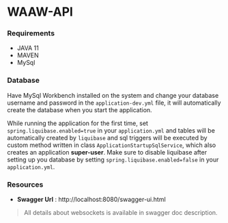 # WAAW-API

### Requirements

- JAVA 11
- MAVEN
- MySql

### Database

Have MySql Workbench installed on the system and change your database username and password in the `application-dev.yml` file, it will automatically create the database when you start the application.

While running the application for the first time, set `spring.liquibase.enabled=true` in your `application.yml` and tables will be automatically created by `liquibase` and sql triggers will be executed by custom method written in class `ApplicationStartupSqlService`, which also creates an application **super-user**. Make sure to disable liquibase after setting up you database by setting `spring.liquibase.enabled=false` in your `application.yml`.

### Resources

- **Swagger Url** : http://localhost:8080/swagger-ui.html

> All details about websockets is available in swagger doc description.
